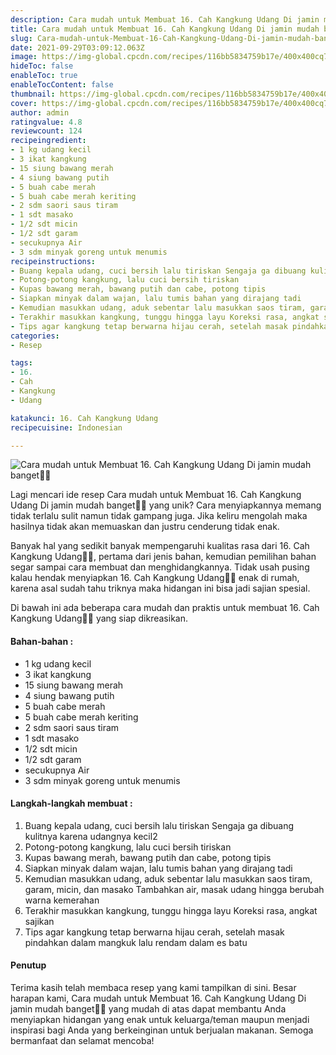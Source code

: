 ```yaml
---
description: Cara mudah untuk Membuat 16. Cah Kangkung Udang Di jamin mudah banget"
title: Cara mudah untuk Membuat 16. Cah Kangkung Udang Di jamin mudah banget
slug: Cara-mudah-untuk-Membuat-16-Cah-Kangkung-Udang-Di-jamin-mudah-banget
date: 2021-09-29T03:09:12.063Z
image: https://img-global.cpcdn.com/recipes/116bb5834759b17e/400x400cq70/photo.jpg
hideToc: false
enableToc: true
enableTocContent: false
thumbnail: https://img-global.cpcdn.com/recipes/116bb5834759b17e/400x400cq70/photo.jpg
cover: https://img-global.cpcdn.com/recipes/116bb5834759b17e/400x400cq70/photo.jpg
author: admin
ratingvalue: 4.8
reviewcount: 124
recipeingredient:
- 1 kg udang kecil
- 3 ikat kangkung
- 15 siung bawang merah
- 4 siung bawang putih
- 5 buah cabe merah
- 5 buah cabe merah keriting
- 2 sdm saori saus tiram
- 1 sdt masako
- 1/2 sdt micin
- 1/2 sdt garam
- secukupnya Air
- 3 sdm minyak goreng untuk menumis
recipeinstructions:
- Buang kepala udang, cuci bersih lalu tiriskan Sengaja ga dibuang kulitnya karena udangnya kecil2
- Potong-potong kangkung, lalu cuci bersih tiriskan
- Kupas bawang merah, bawang putih dan cabe, potong tipis
- Siapkan minyak dalam wajan, lalu tumis bahan yang dirajang tadi
- Kemudian masukkan udang, aduk sebentar lalu masukkan saos tiram, garam, micin, dan masako Tambahkan air, masak udang hingga berubah warna kemerahan
- Terakhir masukkan kangkung, tunggu hingga layu Koreksi rasa, angkat sajikan
- Tips agar kangkung tetap berwarna hijau cerah, setelah masak pindahkan dalam mangkuk lalu rendam dalam es batu
categories:
- Resep

tags:
- 16.
- Cah
- Kangkung
- Udang

katakunci: 16. Cah Kangkung Udang
recipecuisine: Indonesian

---
```


![Cara mudah untuk Membuat 16. Cah Kangkung Udang Di jamin mudah banget👩‍🍳](https://img-global.cpcdn.com/recipes/116bb5834759b17e/400x400cq70/photo.jpg)

Lagi mencari ide resep Cara mudah untuk Membuat 16. Cah Kangkung Udang Di jamin mudah banget👩‍🍳 yang unik? Cara menyiapkannya memang tidak terlalu sulit namun tidak gampang juga. Jika keliru mengolah maka hasilnya tidak akan memuaskan dan justru cenderung tidak enak.

Banyak hal yang sedikit banyak mempengaruhi kualitas rasa dari 16. Cah Kangkung Udang👩‍🍳, pertama dari jenis bahan, kemudian pemilihan bahan segar sampai cara membuat dan menghidangkannya. Tidak usah pusing kalau hendak menyiapkan 16. Cah Kangkung Udang👩‍🍳 enak di rumah, karena asal sudah tahu triknya maka hidangan ini bisa jadi sajian spesial.

Di bawah ini ada beberapa cara mudah dan praktis untuk membuat 16. Cah Kangkung Udang👩‍🍳 yang siap dikreasikan.

<!--inarticleads1-->

#### Bahan-bahan :

- 1 kg udang kecil
- 3 ikat kangkung
- 15 siung bawang merah
- 4 siung bawang putih
- 5 buah cabe merah
- 5 buah cabe merah keriting
- 2 sdm saori saus tiram
- 1 sdt masako
- 1/2 sdt micin
- 1/2 sdt garam
- secukupnya Air
- 3 sdm minyak goreng untuk menumis

<!--inarticleads2-->

#### Langkah-langkah membuat :

1. Buang kepala udang, cuci bersih lalu tiriskan Sengaja ga dibuang kulitnya karena udangnya kecil2
1. Potong-potong kangkung, lalu cuci bersih tiriskan
1. Kupas bawang merah, bawang putih dan cabe, potong tipis
1. Siapkan minyak dalam wajan, lalu tumis bahan yang dirajang tadi
1. Kemudian masukkan udang, aduk sebentar lalu masukkan saos tiram, garam, micin, dan masako Tambahkan air, masak udang hingga berubah warna kemerahan
1. Terakhir masukkan kangkung, tunggu hingga layu Koreksi rasa, angkat sajikan
1. Tips agar kangkung tetap berwarna hijau cerah, setelah masak pindahkan dalam mangkuk lalu rendam dalam es batu

#### Penutup

Terima kasih telah membaca resep yang kami tampilkan di sini. Besar harapan kami, Cara mudah untuk Membuat 16. Cah Kangkung Udang Di jamin mudah banget👩‍🍳 yang mudah di atas dapat membantu Anda menyiapkan hidangan yang enak untuk keluarga/teman maupun menjadi inspirasi bagi Anda yang berkeinginan untuk berjualan makanan. Semoga bermanfaat dan selamat mencoba!